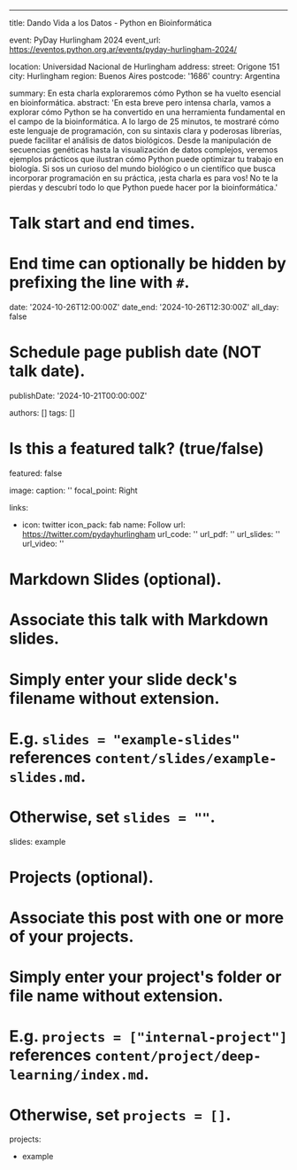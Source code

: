 ---
title: Dando Vida a los Datos - Python en Bioinformática

event: PyDay Hurlingham 2024
event_url: https://eventos.python.org.ar/events/pyday-hurlingham-2024/

location: Universidad Nacional de Hurlingham
address:
  street: Origone 151
  city: Hurlingham
  region: Buenos Aires
  postcode: '1686'
  country: Argentina

summary: En esta charla exploraremos cómo Python se ha vuelto esencial en bioinformática.
abstract: 'En esta breve pero intensa charla, vamos a explorar cómo Python se ha convertido en una herramienta fundamental en el campo de la bioinformática. A lo largo de 25 minutos, te mostraré cómo este lenguaje de programación, con su sintaxis clara y poderosas librerías, puede facilitar el análisis de datos biológicos. Desde la manipulación de secuencias genéticas hasta la visualización de datos complejos, veremos ejemplos prácticos que ilustran cómo Python puede optimizar tu trabajo en biología. Si sos un curioso del mundo biológico o un científico que busca incorporar programación en su práctica, ¡esta charla es para vos! No te la pierdas y descubrí todo lo que Python puede hacer por la bioinformática.'

# Talk start and end times.
#   End time can optionally be hidden by prefixing the line with `#`.
date: '2024-10-26T12:00:00Z'
date_end: '2024-10-26T12:30:00Z'
all_day: false

# Schedule page publish date (NOT talk date).
publishDate: '2024-10-21T00:00:00Z'

authors: []
tags: []

# Is this a featured talk? (true/false)
featured: false

image:
  caption: ''
  focal_point: Right

links:
  - icon: twitter
    icon_pack: fab
    name: Follow
    url: https://twitter.com/pydayhurlingham
url_code: ''
url_pdf: ''
url_slides: ''
url_video: ''

# Markdown Slides (optional).
#   Associate this talk with Markdown slides.
#   Simply enter your slide deck's filename without extension.
#   E.g. `slides = "example-slides"` references `content/slides/example-slides.md`.
#   Otherwise, set `slides = ""`.
slides: example

# Projects (optional).
#   Associate this post with one or more of your projects.
#   Simply enter your project's folder or file name without extension.
#   E.g. `projects = ["internal-project"]` references `content/project/deep-learning/index.md`.
#   Otherwise, set `projects = []`.
projects:
  - example
